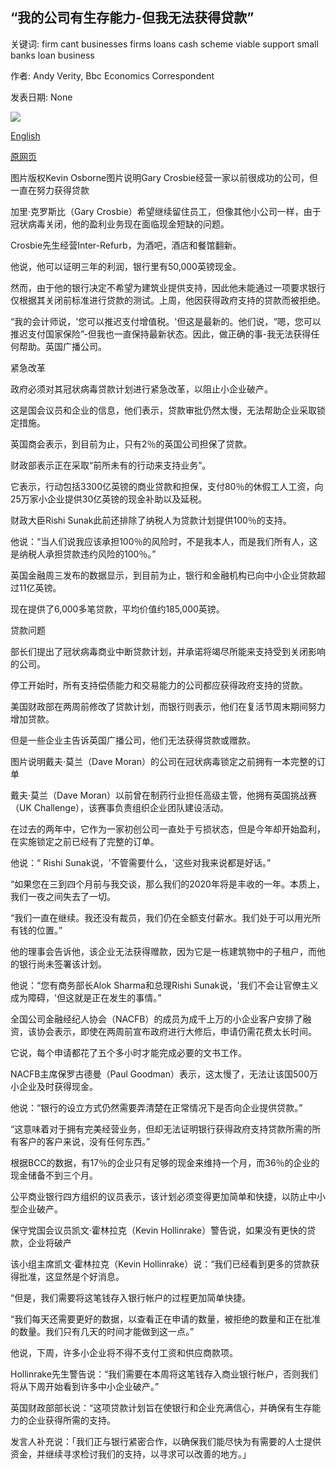 ## “我的公司有生存能力-但我无法获得贷款”

关键词: firm cant businesses firms loans cash scheme viable support small banks loan business

作者: Andy Verity, Bbc Economics Correspondent

发表日期: None

![](https://ichef.bbci.co.uk/news/1024/branded_news/146D4/production/_111786638_garycrosbie.jpg)

[English](%27My%20firm%20is%20viable%20%E2%80%93%20but%20I%20can%E2%80%99t%20get%20a%20loan%27.md)

[原网页](https://www.bbc.com/news/business-52288258)

图片版权Kevin Osborne图片说明Gary Crosbie经营一家以前很成功的公司，但一直在努力获得贷款

加里·克罗斯比（Gary Crosbie）希望继续留住员工，但像其他小公司一样，由于冠状病毒关闭，他的盈利业务现在面临现金短缺的问题。

Crosbie先生经营Inter-Refurb，为酒吧，酒店和餐馆翻新。

他说，他可以证明三年的利润，银行里有50,000英镑现金。

然而，由于他的银行决定不希望为建筑业提供支持，因此他未能通过一项要求银行仅根据其关闭前标准进行贷款的测试。上周，他因获得政府支持的贷款而被拒绝。

“我的会计师说，'您可以推迟支付增值税。'但这是最新的。他们说，“嗯，您可以推迟支付国家保险”-但我也一直保持最新状态。因此，做正确的事-我无法获得任何帮助。英国广播公司。

紧急改革

政府必须对其冠状病毒贷款计划进行紧急改革，以阻止小企业破产。

这是国会议员和企业的信息，他们表示，贷款审批仍然太慢，无法帮助企业采取锁定措施。

英国商会表示，到目前为止，只有2％的英国公司担保了贷款。

财政部表示正在采取“前所未有的行动来支持业务”。

它表示，行动包括3300亿英镑的商业贷款和担保，支付80％的休假工人工资，向25万家小企业提供30亿英镑的现金补助以及延税。

财政大臣Rishi Sunak此前还排除了纳税人为贷款计划提供100％的支持。

他说：“当人们说我应该承担100％的风险时，不是我本人，而是我们所有人，这是纳税人承担贷款违约风险的100％。”

英国金融周三发布的数据显示，到目前为止，银行和金融机构已向中小企业贷款超过11亿英镑。

现在提供了6,000多笔贷款，平均价值约185,000英镑。

贷款问题

部长们提出了冠状病毒商业中断贷款计划，并承诺将竭尽所能来支持受到关闭影响的公司。

停工开始时，所有支持偿债能力和交易能力的公司都应获得政府支持的贷款。

美国财政部在两周前修改了贷款计划，而银行则表示，他们在复活节周末期间努力增加贷款。

但是一些企业主告诉英国广播公司，他们无法获得贷款或赠款。

图片说明戴夫·莫兰（Dave Moran）的公司在冠状病毒锁定之前拥有一本完整的订单

戴夫·莫兰（Dave Moran）以前曾在制药行业担任高级主管，他拥有英国挑战赛（UK Challenge），该赛事负责组织企业团队建设活动。

在过去的两年中，它作为一家初创公司一直处于亏损状态，但是今年却开始盈利，在实施锁定之前已经有了完整的订单。

他说：“ Rishi Sunak说，'不管需要什么，'这些对我来说都是好话。”

“如果您在三到四个月前与我交谈，那么我们的2020年将是丰收的一年。本质上，我们一夜之间失去了一切。

“我们一直在继续。我还没有裁员，我们仍在全额支付薪水。我们处于可以用光所有钱的位置。”

他的理事会告诉他，该企业无法获得赠款，因为它是一栋建筑物中的子租户，而他的银行尚未签署该计划。

他说：“您有商务部长Alok Sharma和总理Rishi Sunak说，'我们不会让官僚主义成为障碍，'但这就是正在发生的事情。”

全国公司金融经纪人协会（NACFB）的成员为成千上万的小企业客户安排了融资，该协会表示，即使在两周前宣布政府进行大修后，申请仍需花费太长时间。

它说，每个申请都花了五个多小时才能完成必要的文书工作。

NACFB主席保罗古德曼（Paul Goodman）表示，这太慢了，无法让该国500万小企业及时获得现金。

他说：“银行的设立方式仍然需要弄清楚在正常情况下是否向企业提供贷款。”

“这意味着对于拥有完美经营业务，但却无法证明银行获得政府支持贷款所需的所有客户的客户来说，没有任何东西。”

根据BCC的数据，有17％的企业只有足够的现金来维持一个月，而36％的企业的现金储备不到三个月。

公平商业银行四方组织的议员表示，该计划必须变得更加简单和快捷，以防止中小型企业破产。

保守党国会议员凯文·霍林拉克（Kevin Hollinrake）警告说，如果没有更快的贷款，企业将破产

该小组主席凯文·霍林拉克（Kevin Hollinrake）说：“我们已经看到更多的贷款获得批准，这显然是个好消息。

“但是，我们需要将这笔钱存入银行帐户的过程更加简单快捷。

“我们每天还需要更好的数据，以查看正在申请的数量，被拒绝的数量和正在批准的数量。我们只有几天的时间才能做到这一点。”

他说，下周，许多小企业将不得不支付工资和供应商款项。

Hollinrake先生警告说：“我们需要在本周将这笔钱存入商业银行帐户，否则我们将从下周开始看到许多中小企业破产。”

英国财政部部长说：“这项贷款计划旨在使银行和企业充满信心，并确保有生存能力的企业获得所需的支持。

发言人补充说：「我们正与银行紧密合作，以确保我们能尽快为有需要的人士提供资金，并继续寻求检讨我们的支持，以寻求可以改善的地方。」